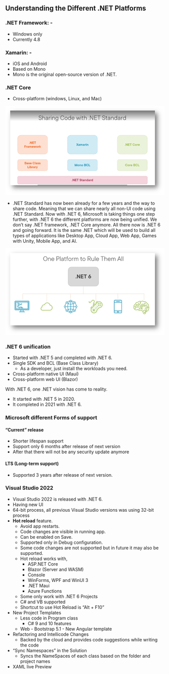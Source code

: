 ## Understanding the Different .NET Platforms

### .NET Framework: -
-	Windows only
-	Currently 4.8
### Xamarin: - 
-	iOS and Android
-	Based on Mono
-	Mono is the original open-source version of .NET. 
### .NET Core
-	Cross-platform (windows, Linux, and Mac)

![](/dotnet6-basics/imgs/SharingCodeWithDotNETStandard.png)

-	.NET Standard has now been already for a few years and the way to share code. Meaning that we can share nearly all non-UI code using .NET Standard.
Now with .NET 6, Microsoft is taking things one step further, with .NET 6 the different platforms are now being unified. We don’t say .NET framework, .NET Core anymore. All there now is .NET 6 and going forward. It is the same .NET which will be used to build all types of applications like Desktop App, Cloud App, Web App, Games with Unity, Mobile App, and AI. 

![](/dotnet6-basics/imgs/OnePlatformToRuleThemAll.png)

### .NET 6 unification
-	Started with .NET 5 and completed with .NET 6.
-	Single SDK and BCL (Base Class Library)
    -	As a developer, just install the workloads you need.
-	Cross-platform native UI (Maui)
-	Cross-platform web UI (Blazor)

With .NET 6, one .NET vision has come to reality.
-	It started with .NET 5 in 2020.
-	It completed in 2021 with .NET 6. 

### Microsoft different Forms of support
#### “Current” release
-	Shorter lifespan support
-	Support only 6 months after release of next version
-	After that there will not be any security update anymore

#### LTS (Long-term support)
-	Supported 3 years after release of next version.

### Visual Studio 2022
-	Visual Studio 2022 is released with .NET 6.
-	Having new UI
-	64-bit process, all previous Visual Studio versions was using 32-bit process
-	**Hot reload** feature.
    -	Avoid app restarts.
    -	Code changes are visible in running app.
    -	Can be enabled on Save.
    -	Supported only in Debug configuration.
    -	Some code changes are not supported but in future it may also be supported.
    -	Hot reload works with, 
        -	ASP.NET Core
        -	Blazor (Server and WASM)
        -	Console
        -	WinForms, WPF and WinUI 3
        -	.NET Maui
        -	Azure Functions
    -	Some only work with .NET 6 Projects
    -	C# and VB supported
    -	Shortcut to use Hot Reload is “Alt + F10”
-	New Project Templates
    -	Less code in Program class
        -	C# 9 and 10 features
    -	 Web
        -	Bootstrap 5.1
        -	New Angular template
-	Refactoring and Intellicode Changes
    -	Backed by the cloud and provides code suggestions while writing the code
-	“Sync Namespaces” in the Solution
    -	Syncs the NameSpaces of each class based on the folder and project names
-	XAML live Preview

